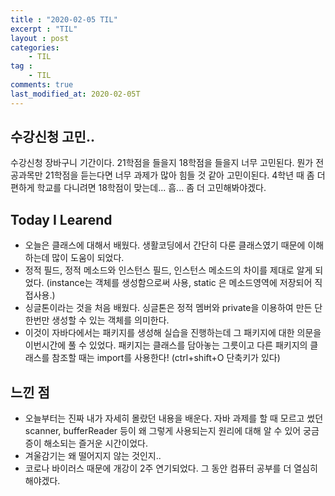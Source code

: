 ```yaml
---
title : "2020-02-05 TIL"
excerpt : "TIL"
layout : post
categories:
    - TIL
tag :
    - TIL
comments: true
last_modified_at: 2020-02-05T
---
```



## 수강신청 고민..
수강신청 장바구니 기간이다. 21학점을 들을지 18학점을 들을지 너무 고민된다. 뭔가 전공과목만 21학점을 듣는다면 너무 과제가 많아 힘들 것 같아 고민이된다. 4학년 때 좀 더 편하게 학교를 다니려면 18학점이 맞는데... 흠... 좀 더 고민해봐야겠다.


## Today I Learend  

* 오늘은 클래스에 대해서 배웠다. 생활코딩에서 간단히 다룬 클래스였기 때문에 이해하는데 많이 도움이 되었다.
* 정적 필드, 정적 메소드와 인스턴스 필드, 인스턴스 메소드의 차이를 제대로 알게 되었다. (instance는 객체를 생성함으로써 사용, static 은 메소드영역에 저장되어 직접사용.)
* 싱글톤이라는 것을 처음 배웠다. 싱글톤은 정적 멤버와 private을 이용하여 만든 단 한번만 생성할 수 있는 객체를 의미한다.
* 이것이 자바다에서는 패키지를 생성해 실습을 진행하는데 그 패키지에 대한 의문을 이번시간에 풀 수 있었다. 패키지는 클래스를 담아놓는 그릇이고 다른 패키지의 클래스를 참조할 때는 import를 사용한다! (ctrl+shift+O 단축키가 있다)

## 느낀 점
 * 오늘부터는 진짜 내가 자세히 몰랐던 내용을 배운다. 자바 과제를 할 때 모르고 썼던 scanner, bufferReader 등이 왜 그렇게 사용되는지 원리에 대해 알 수 있어 궁금증이 해소되는 즐거운 시간이었다.
* 겨울감기는 왜 떨어지지 않는 것인지..
* 코로나 바이러스 때문에 개강이 2주 연기되었다. 그 동안 컴퓨터 공부를 더 열심히 해야겠다.